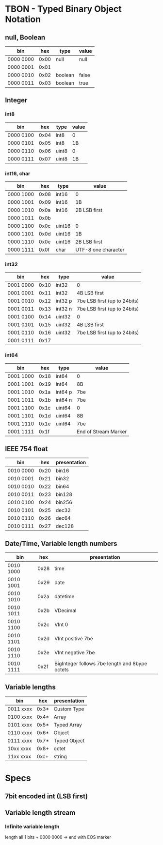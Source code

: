 # TBON - Typed Binary Object Notation

## null, Boolean
bin | hex | type | value
--- | --- | -----| -------
0000 0000 | 0x00 | null | null
0000 0001 | 0x01 | |
0000 0010 | 0x02 | boolean | false
0000 0011 | 0x03 | boolean | true

## Integer
### int8
bin | hex | type | value
--- | --- | -----| -------
0000 0100 | 0x04 | int8 | 0
0000 0101 | 0x05 | int8 | 1B
0000 0110 | 0x06 | uint8 | 0
0000 0111 | 0x07 | uint8 | 1B

### int16, char
bin | hex | type | value
--- | --- | -----| -------
0000 1000 | 0x08 | int16 | 0
0000 1001 | 0x09 | int16 | 1B
0000 1010 | 0x0a | int16 | 2B LSB first
0000 1011 | 0x0b | |
0000 1100 | 0x0c | uint16 | 0
0000 1101 | 0x0d | uint16 | 1B
0000 1110 | 0x0e | uint16 | 2B LSB first
0000 1111 | 0x0f | char | UTF-8 one character

### int32
bin | hex | type | value
--- | --- | -----| -------
0001 0000 | 0x10 | int32 | 0
0001 0001 | 0x11 | int32 | 4B LSB first
0001 0010 | 0x12 | int32 p | 7be LSB first (up to 24bits)
0001 0011 | 0x13 | int32 n | 7be LSB first (up to 24bits)
0001 0100 | 0x14 | uint32 | 0
0001 0101 | 0x15 | uint32 | 4B LSB first
0001 0110 | 0x16 | uint32 | 7be LSB first (up to 24bits)
0001 0111 | 0x17 | |

### int64
bin | hex | type | value
--- | --- | -----| -------
0001 1000 | 0x18 | int64 | 0
0001 1001 | 0x19 | int64 | 8B
0001 1010 | 0x1a | int64 p | 7be
0001 1011 | 0x1b | int64 n | 7be
0001 1100 | 0x1c | uint64 | 0
0001 1101 | 0x1d | uint64 | 8B
0001 1110 | 0x1e | uint64 | 7be
0001 1111 | 0x1f | | End of Stream Marker

## IEEE 754 float
bin | hex | presentation
--- | --- | ----
0010 0000 | 0x20 | bin16
0010 0001 | 0x21 | bin32
0010 0010 | 0x22 | bin64
0010 0011 | 0x23 | bin128
0010 0100 | 0x24 | bin256
0010 0101 | 0x25 | dec32
0010 0110 | 0x26 | dec64
0010 0111 | 0x27 | dec128

## Date/Time, Variable length numbers
bin | hex | presentation
--- | --- | ----
0010 1000 | 0x28 | time
0010 1001 | 0x29 | date
0010 1010 | 0x2a | datetime
0010 1011 | 0x2b | VDecimal
0010 1100 | 0x2c | VInt 0
0010 1101 | 0x2d | VInt positive 7be
0010 1110 | 0x2e | VInt negative 7be
0010 1111 | 0x2f |BigInteger follows 7be length and 8bype octets

## Variable lengths
bin | hex | presentation
--- | --- | ----
0011 xxxx | 0x3* | Custom Type
0100 xxxx | 0x4* | Array
0101 xxxx | 0x5* | Typed Array
0110 xxxx | 0x6* | Object
0111 xxxx | 0x7* | Typed Object
10xx xxxx | 0x8+ | octet
11xx xxxx | 0xc+ | string

# Specs

## 7bit encoded int (LSB first)

## Variable length stream
### Infinite variable length
length all 1 bits + 0000 0000 => end with EOS marker

